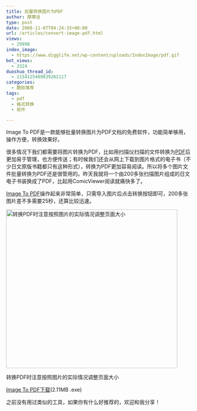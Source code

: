 ```yaml
---
title: 批量转换图片为PDF
author: 摩摩诘
type: post
date: 2008-11-07T04:24:33+00:00
url: /articles/convert-image-pdf.html
views:
  - 29998
index_image:
  - https://www.digglife.net/wp-content/uploads/IndexImage/pdf.gif
bot_views:
  - 3324
duoshuo_thread_id:
  - 1154125469839262117
categories:
  - 酷软推荐
tags:
  - pdf
  - 格式转换
  - 软件

---
```

Image To PDF是一款能够批量转换图片为PDF文档的免费软件，功能简单够用，操作方便，转换效果好。

很多情况下我们都需要将图片转换为PDF，比如用扫描仪扫描的文件转换为<a title="PDF相关日志" href="https://www.digglife.net/articles/tag/pdf" target="_blank">PDF</a>后更加易于管理，也方便传送；有时候我们还会从网上下载到图片格式的电子书（不少日文原版书籍都只有这种形式），转换为PDF更加容易阅读。所以将多个图片文件批量转换为PDF还是很管用的。昨天我就将一个由200多张扫描图片组成的日文电子书装换成了PDF，比起用ComicViewer阅读就痛快多了。

<!--more-->

<a title="批量转换图片为PDF" href="https://www.digglife.net/articles/convert-image-pdf.html" target="_blank">Image To PDF</a>操作起来非常简单，只需导入图片后点击转换按钮即可，200多张图片差不多需要25秒，还算比较迅速。

<div id="attachment_2731" style="width: 477px" class="wp-caption aligncenter">
  <a href="https://www.digglife.net/wp-content/uploads/2008/11/image-pdf.gif"><img class="size-full wp-image-2731" title="Image To PDF" src="http://digglife.qiniudn.com/wp-content/uploads/2008/11/image-pdf.gif" alt="转换PDF时注意按照图片的实际情况调整页面大小" width="467" height="433" /></a>
  
  <p class="wp-caption-text">
    转换PDF时注意按照图片的实际情况调整页面大小
  </p>
</div>

<a title="免费图片转PDF工具下载" href="http://www.pdfarea.com/download/image-to-pdf-converter-free.exe" target="_blank">Image To PDF下载</a>(2.11MB .exe)

之前没有用过类似的工具，如果你有什么好推荐的，欢迎和我分享！
